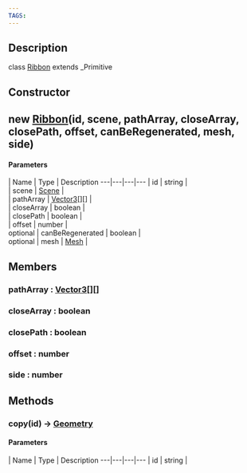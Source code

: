 ```yaml
---
TAGS:
---
```

## Description

class [Ribbon](/classes/2.3/Ribbon) extends _Primitive



## Constructor

##  new [Ribbon](/classes/2.3/Ribbon)(id, scene, pathArray, closeArray, closePath, offset, canBeRegenerated, mesh, side)



#### Parameters
 | Name | Type | Description
---|---|---|---
 | id | string |  
 | scene | [Scene](/classes/2.3/Scene) |  
 | pathArray | [Vector3](/classes/2.3/Vector3)[][] |  
 | closeArray | boolean |  
 | closePath | boolean |  
 | offset | number |  
optional | canBeRegenerated | boolean |  
optional | mesh | [Mesh](/classes/2.3/Mesh) |  
## Members

### pathArray : [Vector3](/classes/2.3/Vector3)[][]



### closeArray : boolean



### closePath : boolean



### offset : number



### side : number



## Methods

### copy(id) &rarr; [Geometry](/classes/2.3/Geometry)



#### Parameters
 | Name | Type | Description
---|---|---|---
 | id | string |  

